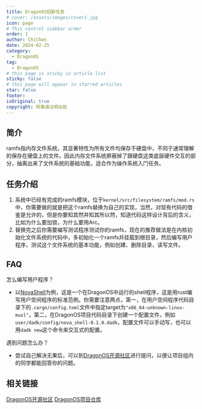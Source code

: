 ```yaml
---
title: DragonOS招新任务
# cover: /assets/images/cover1.jpg
icon: page
# This control sidebar order
order: 1
author: ChiChen
date: 2024-02-25
category:
  - DragonOS
tag:
  - DragonOS
# this page is sticky in article list
sticky: false
# this page will appear in starred articles
star: false
footer: 
isOriginal: true
copyright: 转载请注明出处
---
```


## 简介

ramfs指内存文件系统，其显著特性为所有文件均保存于硬盘中，不同于通常理解的保存在硬盘上的文件。因此内存文件系统屏蔽掉了跟硬盘这类底层硬件交互的部分，抽离出来了文件系统的基础功能，适合作为操作系统入门任务。

## 任务介绍

1. 系统中已经有完成的ramfs模块，位于`kernel/src/filesystem/ramfs/mod.rs`中，你需要做的就是把这个ramfs替换为自己的实现，当然，对现有代码的借鉴是允许的，但是你要知其然并知其所以然，知道代码这样设计背后的含义，比如为什么要加锁，为什么要用Arc。
2. 替换完之后你需要编写测试程序测试你的ramfs，现在的推荐做法是在内核初始化文件系统的代码中，多初始化一个ramfs并挂载到根目录，然后编写用户程序，测试这个文件系统的基本功能，例如创建、删除目录，读写文件。

## FAQ

怎么编写用户程序？

- 以[NovaShell](https://github.com/DragonOS-Community/NovaShell)为例，这是一个在DragonOS中运行的shell程序，这是用rust编写用户空间程序的标准范例。你需要注意两点，第一，在用户空间程序代码目录下的`.cargo/config.toml`文件中指定target为`"x86_64-unknown-linux-musl"`，第二，在DragonOS项目代码目录下创建一个配置文件，例如`user/dadk/config/nova_shell-0.1.0.dadk`，配置文件可以手动写，也可以用`dadk new`这个命令来交互式的配置。

遇到问题怎么办？

- 尝试自己解决无果后，可以到[DragonOS开源社区](https://bbs.dragonos.org.cn/)进行提问，以便让项目组内的同学都能回答你的问题。

## 相关链接

[DragonOS开源社区](https://bbs.dragonos.org.cn/)
[DragonOS项目仓库](https://github.com/DragonOS-Community/DragonOS)
